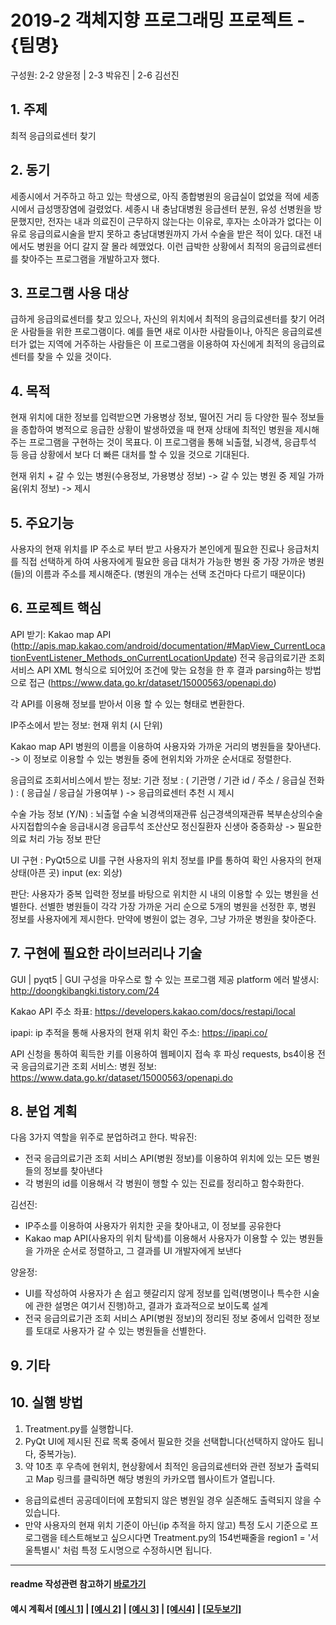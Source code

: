 # 2019-2 객체지향 프로그래밍 프로젝트 - **{팀명}**
구성원: 2-2 양윤정 | 2-3 박유진 | 2-6 김선진

## 1. 주제
최적 응급의료센터 찾기

## 2. 동기
세종시에서 거주하고 하고 있는 학생으로, 아직 종합병원의 응급실이 없었을 적에 세종시에서 급성맹장염에 걸렸었다. 세종시 내 충남대병원 응급센터 분원, 유성 선병원을 방문했지만, 전자는 내과 의료진이 근무하지 않는다는 이유로, 후자는 소아과가 없다는 이유로 응급의료시술을 받지 못하고 충남대병원까지 가서 수술을 받은 적이 있다. 대전 내에서도 병원을 어디 갈지 잘 몰라 헤맸었다. 이런 급박한 상황에서 최적의 응급의료센터를 찾아주는 프로그램을 개발하고자 했다.

## 3. 프로그램 사용 대상
급하게 응급의료센터를 찾고 있으나, 자신의 위치에서 최적의 응급의료센터를 찾기 어려운 사람들을 위한 프로그램이다. 예를 들면 새로 이사한 사람들이나, 아직은 응급의료센터가 없는 지역에 거주하는 사람들은 이 프로그램을 이용하여 자신에게 최적의 응급의료센터를 찾을 수 있을 것이다.

## 4. 목적
현재 위치에 대한 정보를 입력받으면 가용병상 정보, 떨어진 거리 등 다양한 필수 정보들을 종합하여 병적으로 응급한 상황이 발생하였을 때 현재 상태에 최적인 병원을 제시해주는 프로그램을 구현하는 것이 목표다. 이 프로그램을 통해 뇌출혈, 뇌경색, 응급투석 등 응급 상황에서 보다 더 빠른 대처를 할 수 있을 것으로 기대된다.

현재 위치 + 갈 수 있는 병원(수용정보, 가용병상 정보) -> 갈 수 있는 병원 중 제일 가까움(위치 정보) -> 제시


## 5. 주요기능
사용자의 현재 위치를 IP 주소로 부터 받고
사용자가 본인에게 필요한 진료나 응급처치를 직접 선택하게 하여
사용자에게 필요한 응급 대처가 가능한 병원 중 가장 가까운 병원(들)의 이름과 주소를 제시해준다. (병원의 개수는 선택 조건마다 다르기 때문이다)


## 6. 프로젝트 핵심
API 받기:
Kakao map API
(http://apis.map.kakao.com/android/documentation/#MapView_CurrentLocationEventListener_Methods_onCurrentLocationUpdate)
전국 응급의료기관 조회 서비스 API
XML 형식으로 되어있어 조건에 맞는 요청을 한 후 결과 parsing하는 방법으로 접근
(https://www.data.go.kr/dataset/15000563/openapi.do)

각 API를 이용해 정보를 받아서 이용 할 수 있는 형태로 변환한다.

IP주소에서 받는 정보:
현재 위치 (시 단위)

Kakao map API
병원의 이름을 이용하여 사용자와 가까운 거리의 병원들을 찾아낸다.
-> 이 정보로 이용할 수 있는 병원들 중에 현위치와 가까운 순서대로 정렬한다.

응급의료 조회서비스에서 받는 정보:
기관 정보
: ( 기관명 / 기관 id / 주소 / 응급실 전화 )
: ( 응급실 / 응급실 가용여부 )
-> 응급의료센터 추천 시 제시

수술 가능 정보 (Y/N)
: 뇌출혈 수술
뇌경색의재관류
심근경색의재관류
복부손상의수술
사지접합의수술
응급내시경
응급투석
조산산모
정신질환자
신생아
중증화상
-> 필요한 의료 처리 가능 정보 판단 

UI 구현 :
PyQt5으로 UI를 구현
사용자의 위치 정보를 IP를 통하여 확인
사용자의 현재 상태(아픈 곳) input (ex: 외상)

판단:
사용자가 중복 입력한 정보를 바탕으로 위치한 시 내의 이용할 수 있는 병원을 선별한다.
선별한 병원들이 각각 가장 가까운 거리 순으로 5개의 병원을 선정한 후, 병원 정보를 사용자에게 제시한다. 
만약에 병원이 없는 경우, 그냥 가까운 병원을 찾아준다. 


## 7. 구현에 필요한 라이브러리나 기술
GUI | pyqt5 | GUI 구성을 마우스로 할 수 있는 프로그램 제공
platform 에러 발생시: http://doongkibangki.tistory.com/24
 
Kakao API
주소 좌표: https://developers.kakao.com/docs/restapi/local

ipapi: ip 추적을 통해 사용자의 현재 위치 확인
주소: https://ipapi.co/

API 신청을 통하여 획득한 키를 이용하여 웹페이지 접속 후 파싱
requests, bs4이용
전국 응급의료기관 조회 서비스:
병원 정보:  https://www.data.go.kr/dataset/15000563/openapi.do


## 8. **분업 계획**
다음 3가지 역할을 위주로 분업하려고 한다.
박유진:
- 전국 응급의료기관 조회 서비스 API(병원 정보)를 이용하여 위치에 있는 모든 병원들의 정보를 찾아낸다
- 각 병원의 id를 이용해서 각 병원이 행할 수 있는 진료를 정리하고 함수화한다.

김선진:
- IP주소를 이용하여 사용자가 위치한 곳을 찾아내고, 이 정보를 공유한다
- Kakao map API(사용자의 위치 탐색)를 이용해서 사용자가 이용할 수 있는 병원들을 가까운 순서로 정렬하고, 그 결과를 UI 개발자에게 보낸다

양윤정:
- UI를 작성하여 사용자가 손 쉽고 헷갈리지 않게 정보를 입력(병명이나 특수한 시술에 관한 설명은 여기서 진행)하고, 결과가 효과적으로 보이도록 설계
- 전국 응급의료기관 조회 서비스 API(병원 정보)의 정리된 정보 중에서 입력한 정보를 토대로 사용자가 갈 수 있는 병원들을 선별한다.


## 9. 기타

## 10. 실햄 방법
1. Treatment.py를 실행합니다.
2. PyQt UI에 제시된 진료 목록 중에서 필요한 것을 선택합니다(선택하지 않아도 됩니다, 중복가능).
3. 약 10초 후 우측에 현위치, 현상황에서 최적인 응급의료센터와 관련 정보가 출력되고 Map 링크를 클릭하면 해당 병원의 카카오맵 웹사이트가 열립니다.
* 응급의료센터 공공데이터에 포함되지 않은 병원일 경우 실존해도 출력되지 않을 수 있습니다.
* 만약 사용자의 현재 위치 기준이 아닌(ip 추적을 하지 않고) 특정 도시 기준으로 프로그램을 테스트해보고 싶으시다면 Treatment.py의 154번째줄을 region1 = '서울특별시' 처럼 특정 도시명으로 수정하시면 됩니다.

<hr>

#### readme 작성관련 참고하기 [바로가기](https://heropy.blog/2017/09/30/markdown/)

#### 예시 계획서 [[예시 1]](https://docs.google.com/document/d/1hcuGhTtmiTUxuBtr3O6ffrSMahKNhEj33woE02V-84U/edit?usp=sharing) | [[예시 2]](https://docs.google.com/document/d/1FmxTZvmrroOW4uZ34Xfyyk9ejrQNx6gtsB6k7zOvHYE/edit?usp=sharing) | [[예시 3]](https://github.com/goldmango328/2018-OOP-Python-Light) | [[예시4]](https://github.com/ssy05468/2018-OOP-Python-lightbulb) | [[모두보기]](https://github.com/kadragon/oop_project_ex/network/members)
